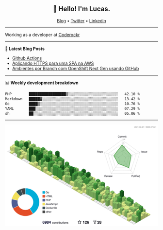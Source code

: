 <h2 align="center">👋 Hello! I'm Lucas.</h2>
<p align="center">
  <a href="https://www.lucassabreu.net.br/">Blog</a> •
  <a href="https://twitter.com/lucassabreu">Twitter</a> •
  <a href="https://www.linkedin.com/in/lucassantosabreu/">Linkedin</a>
</p>

---

Working as a developer at [Coderockr](https://github.com/Coderockr)

---

**📝 Latest Blog Posts**

<!-- BLOG-POST-LIST:START -->
- [Github Actions](https://www.lucassabreu.net.br/post/github-actions/)
- [Aplicando HTTPS para uma SPA na AWS](https://www.lucassabreu.net.br/post/aplicando-https-para-uma-spa-na-aws/)
- [Ambientes por Branch com OpenShift Next Gen usando GitHub](https://www.lucassabreu.net.br/post/ambientes-por-branch-com-openshift-next-gen-usando-github/)
<!-- BLOG-POST-LIST:END -->

---

📊 **Weekly development breakdown**
<!--START_SECTION:waka-->
```text
PHP        █████████████████▒░░░░░░░░░░░░░░░░░░░░░░░   42.10 % 
Markdown   █████▓░░░░░░░░░░░░░░░░░░░░░░░░░░░░░░░░░░░   13.42 % 
Go         ████▒░░░░░░░░░░░░░░░░░░░░░░░░░░░░░░░░░░░░   10.76 % 
YAML       ███░░░░░░░░░░░░░░░░░░░░░░░░░░░░░░░░░░░░░░   07.29 % 
sh         ██░░░░░░░░░░░░░░░░░░░░░░░░░░░░░░░░░░░░░░░   05.06 % 
```
<!--END_SECTION:waka-->

---

![](./profile-3d-contrib/profile-green-animate.svg)
